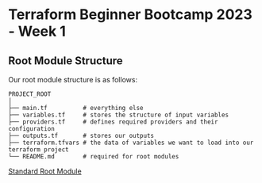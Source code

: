 # Terraform Beginner Bootcamp 2023 - Week 1

## Root Module Structure

Our root module structure is as follows:

```
PROJECT_ROOT
│
├── main.tf          # everything else
├── variables.tf     # stores the structure of input variables
├── providers.tf     # defines required providers and their configuration
├── outputs.tf       # stores our outputs
├── terraform.tfvars # the data of variables we want to load into our terraform project
└── README.md        # required for root modules
```

[Standard Root Module](https://developer.hashicorp.com/terraform/language/modules/develop/structure)

